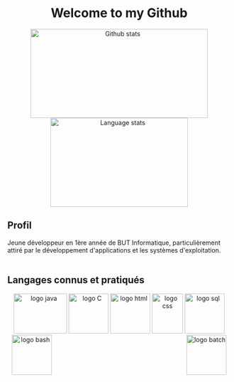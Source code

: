 <div align="center">
  <h1>Welcome to my Github</h1>
  <img src="https://github-profile-summary-cards.vercel.app/api/cards/stats?username=hevanne&theme=tokyonight" alt="Github stats" width="400" height="200">
  <img src="https://github-readme-stats.vercel.app/api/top-langs?username=hevanne&layout=compact&langs_count=8&theme=tokyonight" alt="Language stats" width="310" height="200">
</div>

## Profil

Jeune développeur en 1ère année de BUT Informatique, particulièrement attiré par le développement d'applications et les systèmes d'exploitation. <br><br>

## Langages connus et pratiqués

<p align="center">
  <img src="https://logos-world.net/wp-content/uploads/2022/07/Java-Logo.png" alt="logo java" width="120" height="90">
  <img src="https://upload.wikimedia.org/wikipedia/commons/thumb/1/18/C_Programming_Language.svg/280px-C_Programming_Language.svg.png" alt="logo C" w idth="90" height="90">
  <img src="https://upload.wikimedia.org/wikipedia/commons/thumb/6/61/HTML5_logo_and_wordmark.svg/512px-HTML5_logo_and_wordmark.svg.png" alt="logo html" width="90" height="90">
  <img src="https://upload.wikimedia.org/wikipedia/commons/thumb/d/d5/CSS3_logo_and_wordmark.svg/1200px-CSS3_logo_and_wordmark.svg.png" alt="logo css" width="70" height="90">
  <img src="https://colibri.unistra.fr/application/assets/images/courses/sql_icone.png" alt="logo sql" width="90" height="90">
  <img src="https://bashlogo.com/img/symbol/png/full_colored_light.png" alt="logo bash" width="90" height="90" style="margin-right: 300px">
  <img src="https://upload.wikimedia.org/wikipedia/commons/thumb/5/5f/Windows_logo_-_2012.svg/2048px-Windows_logo_-_2012.svg.png" alt="logo batch" width="90" height="90">
</p>

<!--
**hevanne/hevanne** is a ✨ _special_ ✨ repository because its `README.md` (this file) appears on your GitHub profile.


Affichable quand des projets seront postés (perte des stats avec changement de nom)

Here are some ideas to get you started:

- 🔭 I’m currently working on ...
- 🌱 I’m currently learning ...
- 👯 I’m looking to collaborate on ...
- 🤔 I’m looking for help with ...
- 💬 Ask me about ...
- 📫 How to reach me: ...
- 😄 Pronouns: ...
- ⚡ Fun fact: ...
-->
